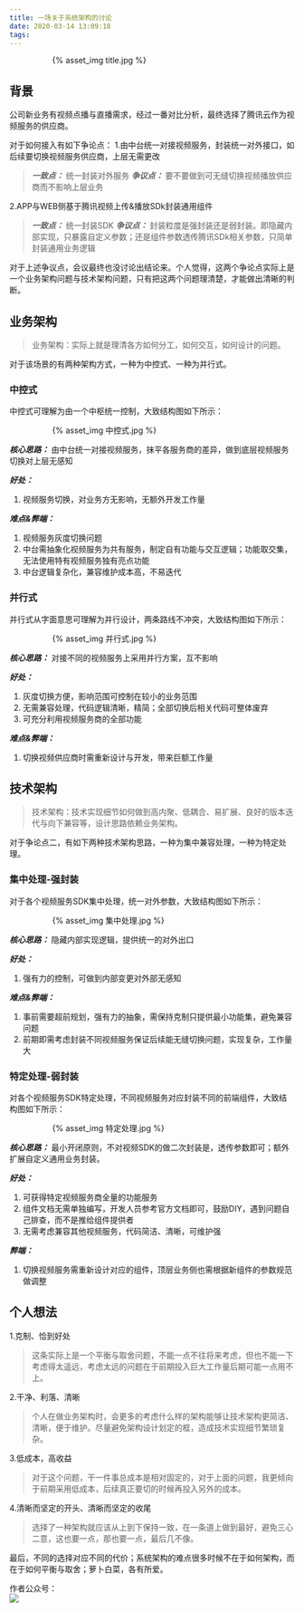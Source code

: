 ```yaml
---
title: 一场关于系统架构的讨论
date: 2020-03-14 13:09:18
tags:
---
```


<div style="width:70%;margin:auto">
{% asset_img title.jpg %}
</div>

## 背景
公司新业务有视频点播与直播需求，经过一番对比分析，最终选择了腾讯云作为视频服务的供应商。  

对于如何接入有如下争论点：
1.由中台统一对接视频服务，封装统一对外接口，如后续要切换视频服务供应商，上层无需更改
> ***一致点：*** 统一封装对外服务
> ***争议点：*** 要不要做到可无缝切换视频播放供应商而不影响上层业务

2.APP与WEB侧基于腾讯视频上传&播放SDk封装通用组件
> ***一致点：*** 统一封装SDK
> ***争议点：*** 封装粒度是强封装还是弱封装。即隐藏内部实现，只暴露自定义参数；还是组件参数透传腾讯SDk相关参数，只简单封装通用业务逻辑


对于上述争议点，会议最终也没讨论出结论来。个人觉得，这两个争论点实际上是一个业务架构问题与技术架构问题，只有把这两个问题理清楚，才能做出清晰的判断。

## 业务架构
> 业务架构：实际上就是理清各方如何分工，如何交互，如何设计的问题。

对于该场景的有两种架构方式，一种为中控式、一种为并行式。

### 中控式
中控式可理解为由一个中枢统一控制，大致结构图如下所示：
<div style="width:70%;margin:auto">
{% asset_img 中控式.jpg %}
</div>

***核心思路：*** 由中台统一对接视频服务，抹平各服务商的差异，做到底层视频服务切换对上层无感知

***好处：***
1. 视频服务切换，对业务方无影响，无额外开发工作量

***难点&弊端：***
1. 视频服务灰度切换问题
1. 中台需抽象化视频服务为共有服务，制定自有功能与交互逻辑；功能取交集，无法使用特有视频服务独有亮点功能
1. 中台逻辑复杂化，兼容维护成本高，不易迭代


### 并行式
并行式从字面意思可理解为并行设计，两条路线不冲突，大致结构图如下所示：
<div style="width:70%;margin:auto">
{% asset_img 并行式.jpg %}
</div>


***核心思路：*** 对接不同的视频服务上采用并行方案，互不影响

***好处：***
1. 灰度切换方便，影响范围可控制在较小的业务范围
1. 无需兼容处理，代码逻辑清晰，精简；全部切换后相关代码可整体废弃
1. 可充分利用视频服务商的全部功能

***难点&弊端：***
1. 切换视频供应商时需重新设计与开发，带来巨额工作量

## 技术架构
> 技术架构：技术实现细节如何做到高内聚、低耦合、易扩展、良好的版本迭代与向下兼容等，设计思路依赖业务架构。

对于争论点二，有如下两种技术架构思路，一种为集中兼容处理，一种为特定处理。

### 集中处理-强封装
对于各个视频服务SDK集中处理，统一对外参数，大致结构图如下所示：
<div style="width:70%;margin:auto">
{% asset_img 集中处理.jpg %}
</div>

***核心思路：*** 隐藏内部实现逻辑，提供统一的对外出口

***好处：***
1. 强有力的控制，可做到内部变更对外部无感知

***难点&弊端：***
1. 事前需要超前规划，强有力的抽象，需保持克制只提供最小功能集，避免兼容问题
1. 前期即需考虑封装不同视频服务保证后续能无缝切换问题，实现复杂，工作量大

### 特定处理-弱封装
对各个视频服务SDK特定处理，不同视频服务对应封装不同的前端组件，大致结构图如下所示：
<div style="width:70%;margin:auto">
{% asset_img 特定处理.jpg %}
</div>

***核心思路：*** 最小开闭原则，不对视频SDK的做二次封装是，透传参数即可；额外扩展自定义通用业务封装。

***好处：***
1. 可获得特定视频服务商全量的功能服务
1. 组件文档无需单独编写，开发人员参考官方文档即可，鼓励DIY，遇到问题自己排查，而不是推给组件提供者
1. 无需考虑兼容其他视频服务，代码简洁、清晰，可维护强

***弊端：***
1. 切换视频服务需重新设计对应的组件，顶层业务侧也需根据新组件的参数规范做调整


## 个人想法

1.克制、恰到好处
> 这条实际上是一个平衡与取舍问题，不能一点不往将来考虑，但也不能一下考虑得太遥远，考虑太远的问题在于前期投入巨大工作量后期可能一点用不上。

2.干净、利落、清晰
> 个人在做业务架构时，会更多的考虑什么样的架构能够让技术架构更简洁、清晰，便于维护。尽量避免架构设计划定的框，造成技术实现细节繁琐复杂。

3.低成本，高收益
> 对于这个问题，干一件事总成本是相对固定的，对于上面的问题，我更倾向于前期采用低成本，后续真正要切的时候再投入另外的成本。

4.清晰而坚定的开头、清晰而坚定的收尾
> 选择了一种架构就应该从上到下保持一致，在一条道上做到最好，避免三心二意，这也要一点，那也要一点，最后几不像。

最后，不同的选择对应不同的代价；系统架构的难点很多时候不在于如何架构，而在于如何平衡与取舍；萝卜白菜，各有所爱。


作者公众号：  
<img src='http://muchstudy.com/2019/11/10/%E4%B8%80%E6%96%87%E6%90%9E%E5%AE%9AJS%E5%BC%82%E5%B8%B8%E6%8D%95%E8%8E%B7/YIYING.jpg'>
